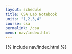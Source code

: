 ```yaml
---
layout: schedule
title: CSA Lab Notebook
units: "1,2,3,4"
course: csa
permalink: /csa
menu: nav/index.html
---
```


{%  include nav/index.html %}